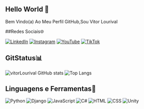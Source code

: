 ## Hello World 👋
Bem Vindo(a) Ao Meu Perfil GitHub,Sou Vitor Lourival

##Redes Sociais🌐

[![LinkedIn](https://img.shields.io/badge/LinkedIn-0077B5?style=for-the-badge&logo=linkedin&logoColor=white)](https://www.linkedin.com/in/vitor-lourival-9969062b0/)
[![Instagram](https://img.shields.io/badge/Instagram-E4405F?style=for-the-badge&logo=instagram&logoColor=white)](https://www.instagram.com/vitor.lourival.dev/)
[![YouTube](https://img.shields.io/badge/YouTube-FF0000?style=for-the-badge&logo=youtube&logoColor=white)](https://www.youtube.com/@ARIESSTUDIOSOFC)
[![TikTok](https://img.shields.io/badge/TikTok-000000?style=for-the-badge&logo=tiktok&logoColor=white)](https://www.tiktok.com/@vitor_lourival.dev?lang=pt-BR)

## GitStatus📊

![vitorLourival GitHub stats](https://github-readme-stats.vercel.app/api?username=vitorlourival&show_icons=true&theme=radical)
![Top Langs](https://github-readme-stats.vercel.app/api/top-langs/?username=vitorlourival&layout=compact)

## Linguagens e Ferramentas🔧

![Python](https://img.shields.io/badge/Python-3776AB?style=for-the-badge&logo=python&logoColor=white)
![Django](https://img.shields.io/badge/Django-092E20?style=for-the-badge&logo=django&logoColor=white)
![JavaScript](https://img.shields.io/badge/JavaScript-F7DF1E?style=for-the-badge&logo=javascript&logoColor=black)
![C#](https://img.shields.io/badge/C%23-239120?style=for-the-badge&logo=c-sharp&logoColor=white)
![HTML](https://img.shields.io/badge/HTML5-E34F26?style=for-the-badge&logo=html5&logoColor=white)
![CSS](https://img.shields.io/badge/CSS3-1572B6?style=for-the-badge&logo=css3&logoColor=white)
![Unity](https://img.shields.io/badge/Unity-000000?style=for-the-badge&logo=unity&logoColor=white)




